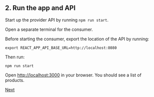 ## 2. Run the app and API

Start up the provider API by running `npm run start`.

Open a separate terminal for the consumer.

Before starting the consumer, export the location of the API by running:

`export REACT_APP_API_BASE_URL=http://localhost:8080`

Then run:

`npm run start`

Open [http://localhost:3000](http://localhost:3000) in your browser. You should see a list of products.

[Next](./03_run_the_consumer_tests.md)
